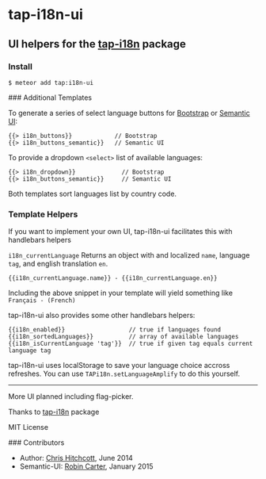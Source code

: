 # tap-i18n-ui

## UI helpers for the [tap-i18n](https://github.com/TAPevents/tap-i18n) package

### Install

    $ meteor add tap:i18n-ui

### Additional Templates

To generate a series of select language buttons for [Bootstrap](http://getbootstrap.com/) or [Semantic UI](http://semantic-ui.com/):

    {{> i18n_buttons}}            // Bootstrap
    {{> i18n_buttons_semantic}}   // Semantic UI

To provide a dropdown `<select>` list of available languages:

    {{> i18n_dropdown}}             // Bootstrap
    {{> i18n_buttons_semantic}}     // Semantic UI


Both templates sort languages list by country code.

### Template Helpers

If you want to implement your own UI, tap-i18n-ui facilitates this with handlebars helpers

`i18n_currentLanguage` Returns an object with and localized `name`, language `tag`, and english translation `en`.

    {{i18n_currentLanguage.name}} - {{i18n_currentLanguage.en}}

Including the above snippet in your template will yield something like `Français - (French)`

tap-i18n-ui also provides some other handlebars helpers:

    {{i18n_enabled}}                  // true if languages found
    {{i18n_sortedLanguages}}          // array of available languages
    {{i18n_isCurrentLanguage 'tag'}}  // true if given tag equals current language tag

tap-i18n-ui uses localStorage to save your language choice accross refreshes. You can use `TAPi18n.setLanguageAmplify` to do this yourself.

---

More UI planned including flag-picker.

Thanks to [tap-i18n](https://github.com/TAPevents/tap-i18n) package

MIT License

### Contributors

* Author: [Chris Hitchcott](http://github.com/hitchcott), June 2014
* Semantic-UI: [Robin Carter](https://github.com/rcarter), January 2015
